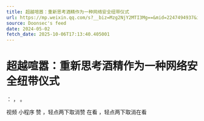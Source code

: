 ```yaml
---
title: 超越喧嚣：重新思考酒精作为一种网络安全纽带仪式
url: https://mp.weixin.qq.com/s?__biz=Mzg2NjY2MTI3Mg==&mid=2247494937&idx=2&sn=1b4e4c41599b3e093c18bbc7b3b611aa
source: Doonsec's feed
date: 2024-05-02
fetch_date: 2025-10-06T17:13:40.405001
---
```


# 超越喧嚣：重新思考酒精作为一种网络安全纽带仪式

：
，
。

视频
小程序
赞
，轻点两下取消赞
在看
，轻点两下取消在看